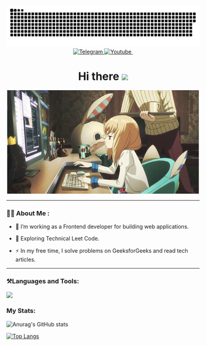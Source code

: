 <div class="header" align="center">
    <img width="600"src="assets/github-snake.svg" alt="snake"/>
    <div class="badges">
        <a href="https://t.me/AkioKane" target="_blank" rel="noopener noreferrer">
            <img src="https://img.shields.io/badge/-Telegram-2CA5E0?style=flat&logo=telegram&logoColor=white" alt="Telegram"/>
        </a>
        <a href="https://youtube.com/@Motzey" target="_blank" rel="noopener noreferrer">
            <img src="https://img.shields.io/badge/-YouTube-FF0000?style=flat&logo=youtube&logoColor=white" alt="Youtube"/>
        </a>
        <img src="https://komarev.com/ghpvc/?username=atemm4&style=flat-square&color=blue" alt=""/>
    </div>
    <h1>
        Hi there
        <img src="https://media.giphy.com/media/hvRJCLFzcasrR4ia7z/giphy.gif" width="30px"">
    </h1>
</div>

<div align="center">
    <img src="assets/programmer_girl.gif">
</div>

---

### 👩‍💻 About Me :
- 🔭 I’m working as a Frontend developer for building web applications.

- 🌱 Exploring Technical Leet Code.

- ⚡ In my free time, I solve problems on GeeksforGeeks and read tech articles.

---
### ⚒️Languages and Tools:
<div class="icons">
    <img src="https://skillicons.dev/icons?i=cpp,py,html,css,js,bash,sqlite,linux,githubactions,django,git,vscode,pycharm&perline=7" align="center"/>
    <br>
</div>

### My Stats:

![Anurag's GitHub stats](https://github-readme-stats.vercel.app/api?username=kurtted&hide=contribs,prs&theme=dark)

[![Top Langs](https://github-readme-stats.vercel.app/api/top-langs/?username=kurtted&layout=compact&theme=dark)](https://github.com/anuraghazra/github-readme-stats)
